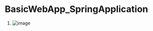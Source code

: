 # BasicWebApp_SpringApplication
1) ![image](https://user-images.githubusercontent.com/58611060/114782937-ba06db00-9d2e-11eb-9529-559f877061eb.png)
